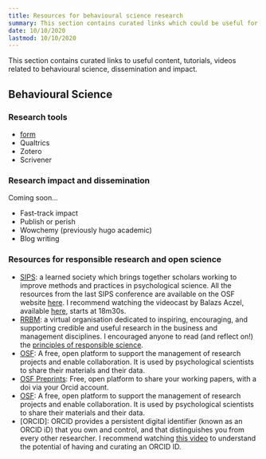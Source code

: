 ```yaml
---
title: Resources for behavioural science research
summary: This section contains curated links which could be useful for people interested in behavioural science, the study of judgment, decision-making and problem-solving. It also includes resources for those who are interested in learning more about knowledge sharing, dissemination and impact.
date: 10/10/2020
lastmod: 10/10/2020
---
```

This section contains curated links to useful content, tutorials, videos related to behavioural science, dissemination and impact.

## Behavioural Science

### Research tools

- [form](https://formr.org)
- Qualtrics
- Zotero
- Scrivener

### Research impact and dissemination

Coming soon...

- Fast-track impact
- Publish or perish
- Wowchemy (previously hugo academic)
- Blog writing 

### Resources for responsible research and open science

- [SIPS](https://improvingpsych.org/): a learned society which brings together scholars working to improve methods and practices in psychological science. All the resources from the last SIPS conference are available on the OSF website [here](https://osf.io/vxq9d/). I recommend watching the videocast by Balazs Aczel, available [here](https://osf.io/2aryd/), starts at 18m30s.
- [RRBM](https://www.rrbm.network/): a virtual organisation dedicated to inspiring, encouraging, and supporting credible and useful research in the business and management disciplines. I encouraged anyone to read (and reflect on!) the [principles of responsible science](https://www.rrbm.network/position-paper/principles-of-responsible-science/). 
- [OSF](https://osf.io/): A free, open platform to support the management of research projects and enable collaboration. It is used by psychological scientists to share their materials and their data.
- [OSF Preprints](https://osf.io/preprints/): Free, open platform to share your working papers, with a doi via your Orcid account.  
- [OSF](https://osf.io/): A free, open platform to support the management of research projects and enable collaboration. It is used by psychological scientists to share their materials and their data.
- [ORCID]: ORCID provides a persistent digital identifier (known as an ORCID iD) that you own and control, and that distinguishes you from every other researcher. I recommend watching [this video](https://vimeo.com/97150912) to understand the potential of having and curating an ORCID ID.
